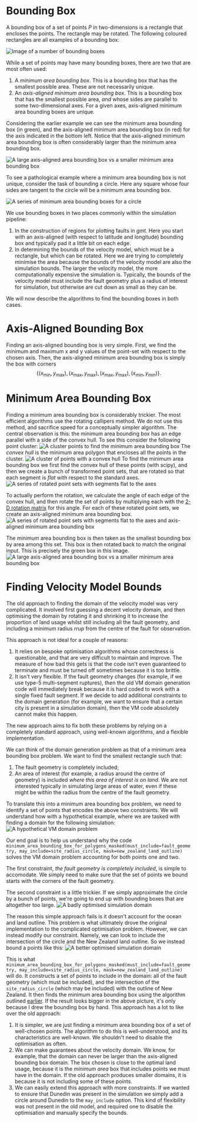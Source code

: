 # Bounding Box

A bounding box of a set of points $P$ in two-dimensions is a rectangle that encloses the
points. The rectangle may be rotated. The following coloured rectangles are
all examples of a bounding box:

![Image of a number of bounding boxes](images/bounding_box.png)

While a set of points may have many bounding boxes, there are two that are most often used:

1. A _minimum area bounding box_. This is a bounding box that has the smallest
possible area. These are not necessarily unique.
2. An _axis-aligned minimum area bounding box_. This is a bounding box that
has the smallest possible area, _and_ whose sides are parallel to some
two-dimensional axes. For a given axes, axis-aligned minimum area bounding boxes are unique.

Considering the earlier example we can see the minimum area bounding box
(in green), and the axis-aligned minimum area bounding box (in red) for the
axis indicated in the bottom left. Notice that the axis-aligned minimum area
bounding box is often considerably larger than the minimum area bounding box.

![A large axis-aligned area bounding box vs a smaller minimum area bounding box](images/axis_aligned_minimum.png)

To see a pathological example where a minimum area bounding box is not
unique, consider the task of bounding a circle. Here any square whose four
sides are tangent to the circle will be a minimum area bounding box.

![A series of minimum area bounding boxes for a circle](images/bounding_box_circle.png)

We use bounding boxes in two places commonly within the simulation pipeline:
1. In the construction of regions for plotting faults in _gmt_. Here you
start with an axis-aligned (with respect to latitude and longitude) bounding
box and typically pad it a little bit on each edge.
1. In determining the bounds of the velocity model, which must be a rectangle,
but which can be rotated. Here we are trying to completely minimise the area
because the bounds of the velocity model are also the simulation bounds. 
The larger the velocity model, the more computationally expensive the simulation is.
Typically, the bounds of the velocity model must include the fault geometry
plus a radius of interest for simulation, but otherwise are cut down as
small as they can be.

We will now describe the algorithms to find the bounding boxes in both cases.

# Axis-Aligned Bounding Box
Finding an axis-aligned bounding box is very simple. First, we find the
minimum and maximum x and y values of the point-set with respect to the
chosen axis. Then, the axis-aligned minimum area bounding box is simply the
box with corners
$$\{(x_{\text{min}}, y_{\text{max}}), (x_{\text{max}}, y_{\text{max}}), (x_{\text{max}}, y_{\text{max}}), (x_{\text{min}}, y_{\text{min}})\}.$$
# Minimum Area Bounding Box
Finding a minimum area bounding box is considerably trickier. The most
efficient algorithms use the rotating callipers method. We do not use this
method, and sacrifice speed for a conceptually simpler algorithm. The central
observation is this: the minimum area bounding box has an edge parallel with
a side of the convex hull. To see this consider the following point cluster:
![A cluster points to find the minimum area bounding box](images/point_cluster.png)
The _convex hull_ is the minimum area polygon that encloses all the points in the cluster.
![A cluster of points with a convex hull](images/point_cluster_with_hull.png)
To find the minimum area bounding box we first find the convex hull of these
points (with scipy), and then we create a bunch of transformed point sets, that
are rotated so that each segment is _flat_ with respect to the standard axes.
![A series of rotated point sets with segments flat to the axes](images/rotated_convex_hull.png)

To actually perform the rotation, we calculate the angle of each edge of the
convex hull, and then rotate the set of points by multiplying each with the
[2-D rotation matrix](https://en.wikipedia.org/wiki/Rotation_matrix) for this angle.
For each of these rotated point sets, we create an axis-aligned minimum area bounding box.
![A series of rotated point sets with segments flat to the axes and axis-aligned minimum area bounding box](images/rotated_minimum_boxes.png)

The minimum area bounding box is then taken as the smallest bounding box
by area among this set. This box is then rotated back to match the original
input. This is precisely the green box in this image.
![A large axis-aligned area bounding box vs a smaller minimum area bounding box](images/axis_aligned_minimum.png)

# Finding Velocity Model Bounds
The old approach to finding the domain of the velocity model was very complicated. It
involved first guessing a decent velocity domain, and then optimising the
domain by rotating it and shrinking it to increase the proportion of land
usage whilst still including all the fault geometry, and including a minimum
radius $rrup$ from the centre of the fault for observation.

This approach is not ideal for a couple of reasons:

1. It relies on bespoke optimisation algorithms whose correctness is
questionable, and that are very difficult to maintain and improve. The
measure of how bad this gets is that the code isn't even guaranteed to terminate and
must be turned off sometimes because it is too brittle.  
1. It isn't very flexible. If the fault geometry changes (for example,
if we use type-5 multi-segment ruptures), then the old VM domain generation code will
immediately break because it is hard coded to work with a single fixed fault
segment. If we decide to add additional constraints to the 
domain generation (for example, we want to ensure that a certain city is
present in a simulation domain), then the VM code absolutely cannot make
this happen.

The new approach aims to fix both these problems by relying on a completely
standard approach, using well-known algorithms, and a flexible implementation.

We can think of the domain generation problem as that of a minimum area bounding box problem. We want to find the smallest rectangle such that:

1. The fault geometry is completely included;
2. An area of interest (for example, a radius around the centre of geometry)
is included _where this area of interest is on land_. We are not interested
typically in simulating large areas of water, even if these might be within
the radius from the centre of the fault geometry.

To translate this into a minimum area bounding box problem, we need to
identify a set of points that encodes the above two constraints. We will
understand how with a hypothetical example, where we are tasked with finding
a domain for the following simulation:
![A hypothetical VM domain problem](images/example_problem.png)

Our end goal is to help us understand why the code `minimum_area_bounding_box_for_polygons_masked(must_include=fault_geometry, may_include=site_radius_circle, mask=new_zealand_land_outline)` solves the VM domain problem accounting for both points one and two.

The first constraint, _the fault geometry is completely included_, is simple
to accomodate. We simply need to make sure that the set of points we bound
starts with the corners of the fault geometry.

The second constraint is a little trickier. If we simply approximate the circle by a bunch of points, we're going to end up with bounding boxes that are altogether too large.
![A badly optimised simulation domain](images/domain_bad.png)

The reason this simple approach fails is it doesn't account for the ocean and land outline. This problem is what ultimately drove the original implementation to the complicated optimisation problem. 
However, we can instead modify our constraint. Namely, we can look to include the intersection of the circle and the New Zealand land outline. So we instead bound a points like this:
![A better optimised simulation domain](images/better_domain.png)

This is what
`minimum_area_bounding_box_for_polygons_masked(must_include=fault_geometry,
may_include=site_radius_circle, mask=new_zealand_land_outline)` will
do. It constructs a set of points to include in the domain: all of the
fault geometry (which must be included), and the intersection of the
`site_radius_circle` (which may be included) with the outline of New Zealand.
It then finds the minimum area bounding box using the algorithm outlined
[earlier](https://github.com/ucgmsim/qcore/wiki/BoundingBox#minimum-area-bounding-box).
If the result looks bigger in the above picture, it's only because I drew
the bounding box by hand. This approach has a lot to like over the old approach:

1. It is simpler, we are just finding a minimum area bounding box of a set
of well-chosen points. The algorithm to do this is well-understood, and its
characteristics are well-known. We shouldn't need to disable the optimisation
as often.
1. We can make guarantees about the velocity domain. We know, for example,
that the domain can never be larger than the axis-aligned bounding box
domain. The box chosen is close to the optimal land usage, because it is
the _minimum area_ box that includes points we must have in the domain. If
the old approach produces smaller domains, it is because it is not including
some of these points.
1. We can easily extend this approach with more constraints. If we wanted
to ensure that Dunedin was present in the simulation we simply add a circle
around Dunedin to the `may_include` option. This kind of flexibility was
not present in the old model, and required one to disable the optimisation
and manually specify the bounds.


